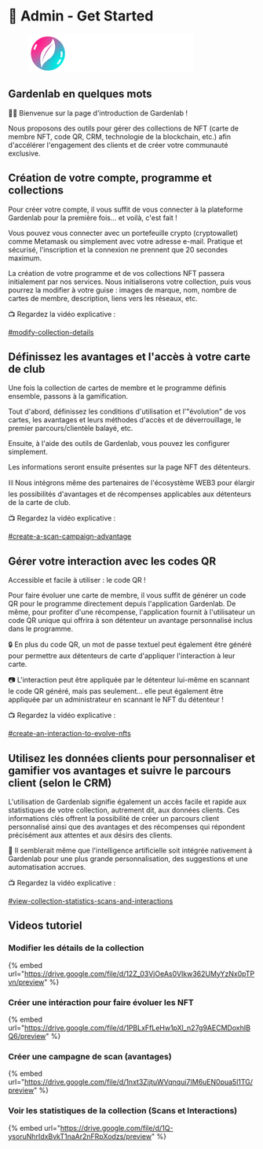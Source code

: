 # 🚀 Admin - Get Started

<figure><img src=".gitbook/assets/logo-white.png" alt=""><figcaption></figcaption></figure>

## Gardenlab en quelques mots

👋🏻 Bienvenue sur la page d'introduction de Gardenlab !

Nous proposons des outils pour gérer des collections de NFT (carte de membre NFT, code QR, CRM, technologie de la blockchain, etc.) afin d'accélérer l'engagement des clients et de créer votre communauté exclusive.

## Création de votre compte, programme et collections

Pour créer votre compte, il vous suffit de vous connecter à la plateforme Gardenlab pour la première fois... et voilà, c'est fait !

Vous pouvez vous connecter avec un portefeuille crypto (cryptowallet) comme Metamask ou simplement avec votre adresse e-mail. Pratique et sécurisé, l'inscription et la connexion ne prennent que 20 secondes maximum.&#x20;

La création de votre programme et de vos collections NFT passera initialement par nos services. Nous initialiserons votre collection, puis vous pourrez la modifier à votre guise : images de marque, nom, nombre de cartes de membre, description, liens vers les réseaux, etc.

📺 Regardez la vidéo explicative :

[#modify-collection-details](admin-get-started.md#modify-collection-details "mention")

## Définissez les avantages et l'accès à votre carte de club

Une fois la collection de cartes de membre et le programme définis ensemble, passons à la gamification.&#x20;

Tout d'abord, définissez les conditions d'utilisation et l'"évolution" de vos cartes, les avantages et leurs méthodes d'accès et de déverrouillage, le premier parcours/clientèle balayé, etc.

Ensuite, à l'aide des outils de Gardenlab, vous pouvez les configurer simplement.

Les informations seront ensuite présentes sur la page NFT des détenteurs.

⛓️ Nous intégrons même des partenaires de l'écosystème WEB3 pour élargir les possibilités d'avantages et de récompenses applicables aux détenteurs de la carte de club.

📺 Regardez la vidéo explicative :

[#create-a-scan-campaign-advantage](admin-get-started.md#create-a-scan-campaign-advantage "mention")

## Gérer votre interaction avec les codes QR

Accessible et facile à utiliser : le code QR !

Pour faire évoluer une carte de membre, il vous suffit de générer un code QR pour le programme directement depuis l'application Gardenlab. De même, pour profiter d'une récompense, l'application fournit à l'utilisateur un code QR unique qui offrira à son détenteur un avantage personnalisé inclus dans le programme.

🔒 En plus du code QR, un mot de passe textuel peut également être généré pour permettre aux détenteurs de carte d'appliquer l'interaction à leur carte.

📷 L'interaction peut être appliquée par le détenteur lui-même en scannant le code QR généré, mais pas seulement... elle peut également être appliquée par un administrateur en scannant le NFT du détenteur !

📺 Regardez la vidéo explicative :

[#create-an-interaction-to-evolve-nfts](admin-get-started.md#create-an-interaction-to-evolve-nfts "mention")

## Utilisez les données clients pour personnaliser et gamifier vos avantages et suivre le parcours client (selon le CRM)

L'utilisation de Gardenlab signifie également un accès facile et rapide aux statistiques de votre collection, autrement dit, aux données clients. Ces informations clés offrent la possibilité de créer un parcours client personnalisé ainsi que des avantages et des récompenses qui répondent précisément aux attentes et aux désirs des clients.

🤖 Il semblerait même que l'intelligence artificielle soit intégrée nativement à Gardenlab pour une plus grande personnalisation, des suggestions et une automatisation accrues.

📺 Regardez la vidéo explicative :

[#view-collection-statistics-scans-and-interactions](admin-get-started.md#view-collection-statistics-scans-and-interactions "mention")



## Videos tutoriel

### Modifier les détails de la collection

{% embed url="https://drive.google.com/file/d/12Z_03VjOeAs0VIkw362UMyYzNx0pTPvn/preview" %}

### Créer une intéraction pour faire évoluer les NFT

{% embed url="https://drive.google.com/file/d/1PBLxFfLeHw1pXl_n27g9AECMDoxhIBQ6/preview" %}

### Créer une campagne de scan (avantages)

{% embed url="https://drive.google.com/file/d/1nxt3ZjjtuWVqnqui7IM6uEN0pua5l1TG/preview" %}

### Voir les statistiques de la collection (Scans et Interactions)

{% embed url="https://drive.google.com/file/d/1Q-ysoruNhrIdxBvkT1naAr2nFRpXodzs/preview" %}
